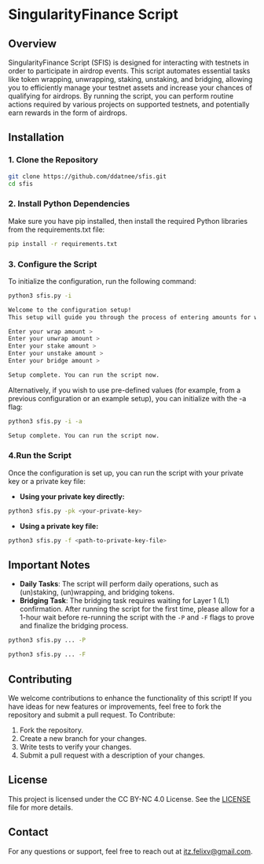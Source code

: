 # SingularityFinance Script
## Overview
SingularityFinance Script (SFIS) is designed for interacting with testnets in order to participate in airdrop events. This script automates essential tasks like token wrapping, unwrapping, staking, unstaking, and bridging, allowing you to efficiently manage your testnet assets and increase your chances of qualifying for airdrops. By running the script, you can perform routine actions required by various projects on supported testnets, and potentially earn rewards in the form of airdrops.
## Installation
### 1. Clone the Repository
```bash
git clone https://github.com/ddatnee/sfis.git
cd sfis
```

### 2. Install Python Dependencies
Make sure you have pip installed, then install the required Python libraries from the requirements.txt file:
```bash
pip install -r requirements.txt
```

### 3. Configure the Script
To initialize the configuration, run the following command:
```bash
python3 sfis.py -i
```

```bash
Welcome to the configuration setup!
This setup will guide you through the process of entering amounts for wrapping, unwrapping, staking, unstaking and bridging tokens.

Enter your wrap amount > 
Enter your unwrap amount > 
Enter your stake amount > 
Enter your unstake amount > 
Enter your bridge amount > 

Setup complete. You can run the script now.
```

Alternatively, if you wish to use pre-defined values (for example, from a previous configuration or an example setup), you can initialize with the -a flag:
```bash
python3 sfis.py -i -a
```

```bash
Setup complete. You can run the script now.
```

### 4.Run the Script
Once the configuration is set up, you can run the script with your private key or a private key file:
- **Using your private key directly:**
```bash
python3 sfis.py -pk <your-private-key>
```

- **Using a private key file:**
```bash
python3 sfis.py -f <path-to-private-key-file>
```
## Important Notes
- **Daily Tasks**: The script will perform daily operations, such as (un)staking, (un)wrapping, and bridging tokens.
- **Bridging Task**: The bridging task requires waiting for Layer 1 (L1) confirmation. After running the script for the first time, please allow for a 1-hour wait before re-running the script with the `-P` and `-F` flags to prove and finalize the bridging process.
```bash
python3 sfis.py ... -P
```
```bash
python3 sfis.py ... -F
```

## Contributing
We welcome contributions to enhance the functionality of this script! If you have ideas for new features or improvements, feel free to fork the repository and submit a pull request.
To Contribute:
1. Fork the repository.
2. Create a new branch for your changes.
3. Write tests to verify your changes.
4. Submit a pull request with a description of your changes.

## License
This project is licensed under the CC BY-NC 4.0 License. See the [LICENSE](LICENSE) file for more details.

## Contact
For any questions or support, feel free to reach out at [itz.felixv@gmail.com](mailto:itz.felixv@gmail.com).
